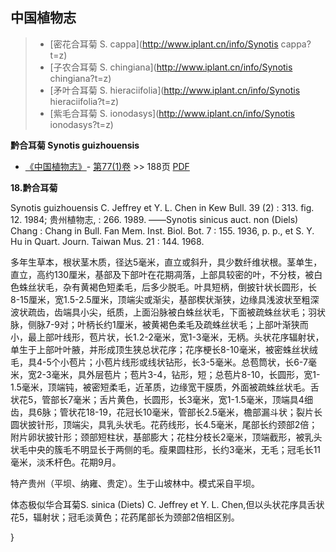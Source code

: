 

## 中国植物志

> * [密花合耳菊  S.  cappa](http://www.iplant.cn/info/Synotis cappa?t=z)
> * [子农合耳菊  S.  chingiana](http://www.iplant.cn/info/Synotis chingiana?t=z)
> * [矛叶合耳菊  S.  hieraciifolia](http://www.iplant.cn/info/Synotis hieraciifolia?t=z)
> * [紫毛合耳菊  S.  ionodasys](http://www.iplant.cn/info/Synotis ionodasys?t=z)

**黔合耳菊 Synotis guizhouensis**

* [《中国植物志》](http://www.iplant.cn/frps)- [第77(1)卷](http://www.iplant.cn/frps/vol/77(1)) >> 188页 [PDF](http://www.iplant.cn/frps/pdf/77(1)/188a.PDF)

**18.黔合耳菊**

Synotis guizhouensis C. Jeffrey et Y. L. Chen in Kew Bull. 39 (2) : 313. fig. 12. 1984; 贵州植物志, : 266. 1989. ——Synotis sinicus auct. non (Diels) Chang : Chang in Bull. Fan Mem. Inst. Biol. Bot. 7 : 155. 1936, p. p., et S. Y. Hu in Quart. Journ. Taiwan Mus. 21 : 144. 1968.

多年生草本，根状茎木质，径达5毫米，直立或斜升，具少数纤维状根。茎单生，直立，高约130厘米，基部及下部叶在花期凋落，上部具较密的叶，不分枝，被白色蛛丝状毛，杂有黄褐色短柔毛，后多少脱毛。叶具短柄，倒披针状长圆形，长8-15厘米，宽1.5-2.5厘米，顶端尖或渐尖，基部楔状渐狭，边缘具浅波状至粗深波状疏齿，齿端具小尖，纸质，上面沿脉被白蛛丝状毛，下面被疏蛛丝状毛；羽状脉，侧脉7-9对；叶柄长约1厘米，被黄褐色柔毛及疏蛛丝状毛；上部叶渐狭而小，最上部叶线形，苞片状，长1.2-2毫米，宽1-3毫米，无柄。头状花序辐射状，单生于上部叶叶腋，并形成顶生狭总状花序；花序梗长8-10毫米，被密蛛丝状绒毛，具4-5个小苞片；小苞片线形或线状钻形，长3-5毫米。总苞筒状，长6-7毫米，宽2-3毫米，具外层苞片；苞片3-4，钻形，短；总苞片8-10，长圆形，宽1-1.5毫米，顶端钝，被密短柔毛，近革质，边缘宽干膜质，外面被疏蛛丝状毛。舌状花5，管部长7毫米；舌片黄色，长圆形，长3毫米，宽1-1.5毫米，顶端具4细齿，具6脉；管状花18-19，花冠长10毫米，管部长2.5毫米，檐部漏斗状；裂片长圆状披针形，顶端尖，具乳头状毛。花药线形，长4.5毫米，尾部长约颈部2倍；附片卵状披针形；颈部短柱状，基部膨大；花柱分枝长2毫米，顶端截形，被乳头状毛中央的簇毛不明显长于两侧的毛。瘦果圆柱形，长约3毫米，无毛；冠毛长11毫米，淡禾杆色。花期9月。

特产贵州（平坝、纳雍、贵定）。生于山坡林中。模式采自平坝。

体态极似华合耳菊S. sinica (Diets) C. Jeffrey et Y. L. Chen,但以头状花序具舌状花5，辐射状；冠毛淡黄色；花药尾部长为颈部2倍相区别。

}